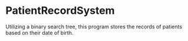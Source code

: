 # PatientRecordSystem
Utilizing a binary search tree, this program stores the records of patients based on their date of birth.
